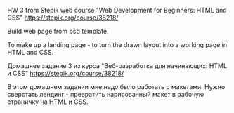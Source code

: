 HW 3 from Stepik web course "Web Development for Beginners: HTML and CSS" https://stepik.org/course/38218/

Build web page from psd template. 

To make up a landing page - to turn the drawn layout into a working page in HTML and CSS.


Домашнее задание 3 из курса "Веб-разработка для начинающих: HTML и CSS" https://stepik.org/course/38218/

В этом домашнем задании мне надо было работать с макетами. Нужно сверстать лендинг - превратить нарисованный макет в рабочую страничку на HTML и CSS.
